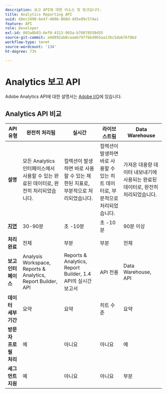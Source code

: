 ```yaml
---
description: 보고 API에 대한 리소스 및 링크입니다.
title: Analytics Reporting API
uuid: 68ec3490-6e47-4606-860d-dd5e89c574a1
feature: API
role: Developer
exl-id: 003a8b83-6ef0-4313-903a-b76078558d55
source-git-commit: a9d892ab8caaeb797fbbd9b5aa136c5dab76f8bd
workflow-type: tm+mt
source-wordcount: '134'
ht-degree: 73%

---
```


# Analytics 보고 API

Adobe Analytics API에 대한 설명서는 [Adobe I/O](https://adobe.io/analytics-apis/docs)에 있습니다.

## Analytics API 비교

| **API 유형** | **완전히 처리됨** | **실시간** | **라이브 스트림** | **Data Warehouse** |
| --- | --- | --- | --- | --- |
| **설명** | 모든 Analytics 인터페이스에서 사용할 수 있는 완료된 데이터로, 완전히 처리되었습니다. | 컬렉션이 발생하면 바로 사용할 수 있는 제한된 지표로, 부분적으로 처리되었습니다. | 컬렉션이 발생하면 바로 사용할 수 있는 히트 데이터로, 부분적으로 처리되었습니다. | 가져온 대용량 데이터 내보내기에 사용되는 완료된 데이터로, 완전히 처리되었습니다. |
| [**지연**](/help/technotes/latency.md) | 30-90분 | 초 -10분 | 초 -10분 | 90분 이상 |
| **처리 완료** | 전체 | 부분 | 부분 | 전체 |
| **보고 인터페이스** | Analysis Workspace, Reports &amp; Analytics, Report Builder, API | Reports &amp; Analytics, Report Builder, 1.4 API의 실시간 보고서 | API 전용 | Data Warehouse, API |
| **데이터 세부기간** | 요약 | 요약 | 히트 수준 | 요약 |
| **방문자 프로필 처리** | 예 | 아니요 | 아니요 | 예 |
| **세그먼트 지원** | 예 | 아니요 | 아니요 | 부분 |

